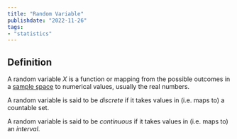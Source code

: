 ```yaml
---
title: "Random Variable"
publishdate: "2022-11-26"
tags:
- "statistics"
---
```


## Definition
A random variable $X$ is a function or mapping from the possible outcomes in a [sample space](statistics/sample-space.md) to numerical values, usually the real numbers.

A random variable is said to be *discrete* if it takes values in (i.e. maps to) a countable set.

A random variable is said to be *continuous* if it takes values in (i.e. maps to) an *interval*.
